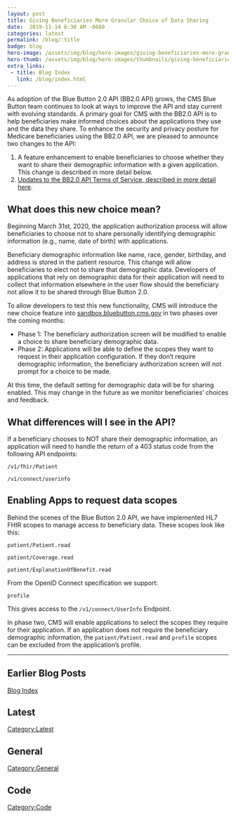```yaml
---
layout: post
title: Giving Beneficiaries More Granular Choice of Data Sharing
date:  2019-11-14 6:30 AM -0600
categories: latest
permalink: /blog/:title
badge: blog
hero-image: /assets/img/blog/hero-images/giving-beneficiaries-more-granular-choice-of-data-sharing.jpg
hero-thumb: /assets/img/blog/hero-images/thumbnails/giving-beneficiaries-more-granular-choice-of-data-sharing.jpg
extra_links:
 - title: Blog Index
   link: /blog/index.html
---
```


As adoption of the Blue Button 2.0 API (BB2.0 API) grows, the CMS Blue Button team continues to look at ways to improve the API and stay current with evolving standards. A primary goal for CMS with the BB2.0 API is to help beneficiaries make informed choices about the applications they use and the data they share. To enhance the security and privacy posture for Medicare beneficiaries using the BB2.0 API, we are pleased to announce two changes to the API:

1.	A feature enhancement to enable beneficiaries to choose whether they want to share their demographic information with a given application. This change is described in more detail below. 
2.	[Updates to the BB2.0 API Terms of Service, described in more detail here](/blog/ensuring-beneficiary-privacy-and-security-through-new-application-onboarding-requirements.html).

## What does this new choice mean?

Beginning March 31st, 2020, the application authorization process will allow beneficiaries to choose not to share personally identifying demographic information (e.g., name, date of birth) with applications.  

Beneficiary demographic information like name, race, gender, birthday, and address is stored in the patient resource. This change will allow beneficiaries to elect not to share that demographic data. Developers of applications that rely on demographic data for their application will need to collect that information elsewhere in the user flow should the beneficiary not allow it to be shared through Blue Button 2.0.

To allow developers to test this new functionality, CMS will introduce the new choice feature into [sandbox.bluebutton.cms.gov](sandbox.bluebutton.cms.gov) in two phases over the coming months:

- Phase 1: The beneficiary authorization screen will be modified to enable a choice to share beneficiary demographic data.
- Phase 2: Applications will be able to define the scopes they want to request in their application configuration. If they don’t require demographic information, the beneficiary authorization screen will not prompt for a choice to be made. 

At this time, the default setting for demographic data will be for sharing enabled. This may change in the future as we monitor beneficiaries’ choices and feedback.

## What differences will I see in the API?

If a beneficiary chooses to NOT share their demographic information, an application will need to handle the return of a 403 status code from the following API endpoints:

```
/v1/fhir/Patient
```

```
/v1/connect/userinfo
```

## Enabling Apps to request data scopes

Behind the scenes of the Blue Button 2.0 API, we have implemented HL7 FHIR scopes to manage access to beneficiary data. These scopes look like this:

```
patient/Patient.read
```

```
patient/Coverage.read
```

```
patient/ExplanationOfBenefit.read
```

From the OpenID Connect specification we support:

```
profile
```

This gives access to the `/v1/connect/UserInfo` Endpoint.

In phase two, CMS will enable applications to select the scopes they require for their application. If an application does not require the beneficiary demographic information, the `patient/Patient.read` and `profile` scopes can be excluded from the application’s profile.


---
## Earlier Blog Posts

[Blog Index](/blog/)

## Latest
[Category:Latest](/blog/category/latest.html)

## General
[Category:General](/blog/category/general.html)

## Code
[Category:Code](/blog/category/code.html)
